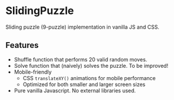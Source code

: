 # SlidingPuzzle

Sliding puzzle (9-puzzle) implementation in vanilla JS and CSS.

## Features
* Shuffle function that performs 20 valid random moves.
* Solve function that (naively) solves the puzzle. To be improved!
* Mobile-friendly
  * CSS `translateXY()` animations for mobile performance
  * Optimized for both smaller and larger screen sizes
* Pure vanilla Javascript. No external libraries used.
